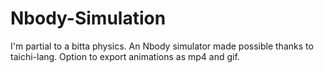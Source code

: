 # Nbody-Simulation
I'm partial to a bitta physics. An Nbody simulator made possible thanks to taichi-lang. Option to export animations as mp4 and gif. 

